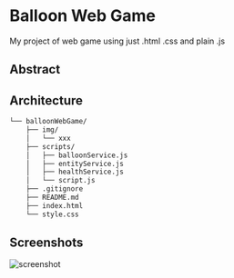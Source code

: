 # Balloon Web Game

My project of web game using just .html .css and plain .js

## Abstract

## Architecture

```bash
└── balloonWebGame/
    ├── img/
    │   └── xxx
    ├── scripts/
    │   ├── balloonService.js
    │   ├── entityService.js
    │   ├── healthService.js
    │   └── script.js
    ├── .gitignore
    ├── README.md
    ├── index.html
    └── style.css
```

## Screenshots

![screenshot](https://github.com/DavidKarnik/balloonWebGame/assets/91788719/1486fb83-39cf-4d14-8485-6db253a038a5)
